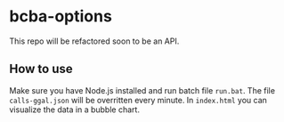 # bcba-options

<span color="red">This repo will be refactored soon to be an API.</span>

## How to use

Make sure you have Node.js installed and run batch file <code>run.bat</code>. The file <code>calls-ggal.json</code> will be overritten every minute. In <code>index.html</code> you can visualize the data in a bubble chart.
